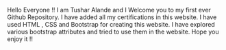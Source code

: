 Hello Everyone !!
I am Tushar Alande and I Welcome you to my first ever Github Repository. I have added all my certifications in this website.
I have used HTML , CSS and Bootstrap for creating this website. I have explored various bootstrap attributes and tried to use them in the website.
Hope you enjoy it !!
